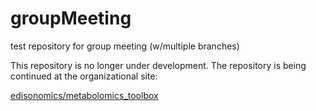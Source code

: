 # groupMeeting
test repository for group meeting (w/multiple branches)

This repository is no longer under development.
The repository is being continued at the 
organizational site:

[edisonomics/metabolomics_toolbox](https://google.com)
